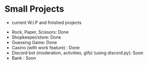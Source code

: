 # Small Projects
* current W.I.P and finished projects
- Rock, Paper, Scissors: Done
- Shopkeeper/store: Done
- Guessing Game: Done
- Casino (with work feature) : Done
- Discord bot (moderation, activities, gifs) (using discord.py): Soon
- Bank : Soon
